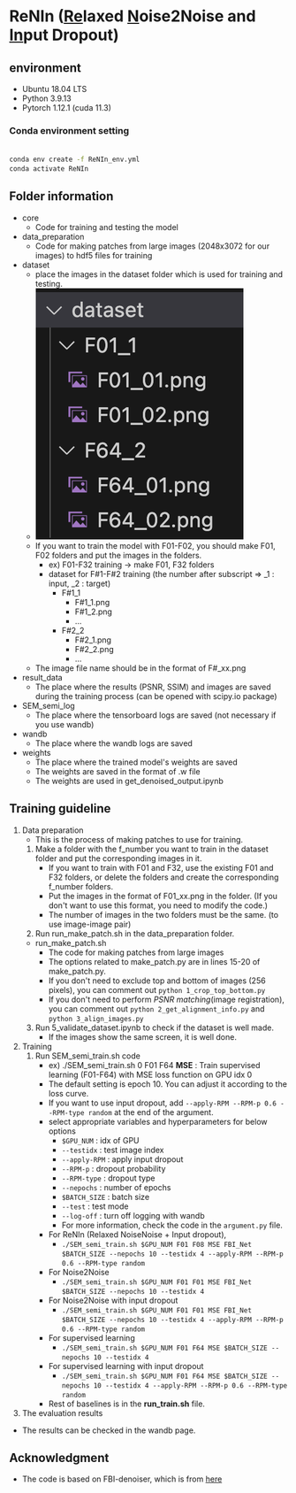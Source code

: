 # ReNIn (<u>Re</u>laxed <u>N</u>oise2Noise and <u>In</u>put Dropout)
## environment
- Ubuntu 18.04 LTS
- Python 3.9.13
- Pytorch 1.12.1 (cuda 11.3)
### Conda environment setting
```bash

conda env create -f ReNIn_env.yml
conda activate ReNIn

```

## Folder information
- core
  - Code for training and testing the model
- data_preparation
  - Code for making patches from large images (2048x3072 for our images) to hdf5 files for training
- dataset
  - place the images in the dataset folder which is used for training and testing.
  - ![Alt text](./figure/dataset_example.png)
  - If you want to train the model with F01-F02, you should make F01, F02 folders and put the images in the folders.
    - ex) F01-F32 training -> make F01, F32 folders
    - dataset for F#1-F#2 training (the number after subscript => _1 : input, _2 : target)
      - F#1_1
        - F#1_1.png
        - F#1_2.png
        - ...
      - F#2_2
        - F#2_1.png
        - F#2_2.png
        - ...
  - The image file name should be in the format of F#_xx.png
- result_data
  - The place where the results (PSNR, SSIM) and images are saved during the training process (can be opened with scipy.io package)
- SEM_semi_log
  - The place where the tensorboard logs are saved (not necessary if you use wandb)
- wandb
  - The place where the wandb logs are saved
- weights
  - The place where the trained model's weights are saved
  - The weights are saved in the format of .w file
  - The weights are used in get_denoised_output.ipynb
## Training guideline
1. Data preparation 
   - This is the process of making patches to use for training.
   1. Make a folder with the f_number you want to train in the dataset folder and put the corresponding images in it.
      - If you want to train with F01 and F32, use the existing F01 and F32 folders, or delete the folders and create the corresponding f_number folders.
      - Put the images in the format of F01_xx.png in the folder. (If you don't want to use this format, you need to modify the code.)
      - The number of images in the two folders must be the same. (to use image-image pair)
   2. Run run_make_patch.sh in the data_preparation folder.
    - run_make_patch.sh
      - The code for making patches from large images
      - The options related to make_patch.py are in lines 15-20 of make_patch.py.
      - If you don't need to exclude top and bottom of images (256 pixels), you can comment out `python 1_crop_top_bottom.py`
      - If you don't need to perform *PSNR matching*(image registration), you can comment out `python 2_get_alignment_info.py` and `python 3_align_images.py`
   3. Run 5_validate_dataset.ipynb to check if the dataset is well made.
      - If the images show the same screen, it is well done.
2. Training
    1. Run SEM_semi_train.sh code
        - ex) ./SEM_semi_train.sh 0 F01 F64 **MSE** : Train supervised learning (F01-F64) with MSE loss function on GPU idx 0
        - The default setting is epoch 10. You can adjust it according to the loss curve.
        - If you want to use input dropout, add `--apply-RPM --RPM-p 0.6 --RPM-type random` at the end of the argument.
        - select appropriate variables and hyperparameters for below options
          - `$GPU_NUM` : idx of GPU
          - `--testidx` : test image index
          - `--apply-RPM` : apply input dropout
          - `--RPM-p` : dropout probability
          - `--RPM-type` : dropout type
          - `--nepochs` : number of epochs
          - `$BATCH_SIZE` : batch size
          - `--test` : test mode
          - `--log-off` : turn off logging with wandb
          - For more information, check the code in the `argument.py` file.
        - For ReNIn (Relaxed NoiseNoise + Input dropout),
          - `./SEM_semi_train.sh $GPU_NUM F01 F08 MSE FBI_Net $BATCH_SIZE --nepochs 10 --testidx 4 --apply-RPM --RPM-p 0.6 --RPM-type random`
        - For Noise2Noise
          - `./SEM_semi_train.sh $GPU_NUM F01 F01 MSE FBI_Net $BATCH_SIZE --nepochs 10 --testidx 4`
        - For Noise2Noise with input dropout
          - `./SEM_semi_train.sh $GPU_NUM F01 F01 MSE FBI_Net $BATCH_SIZE --nepochs 10 --testidx 4 --apply-RPM --RPM-p 0.6 --RPM-type random`
        - For supervised learning
          - `./SEM_semi_train.sh $GPU_NUM F01 F64 MSE $BATCH_SIZE --nepochs 10 --testidx 4`
        - For supervised learning with input dropout
          - `./SEM_semi_train.sh $GPU_NUM F01 F64 MSE $BATCH_SIZE --nepochs 10 --testidx 4 --apply-RPM --RPM-p 0.6 --RPM-type random`
        - Rest of baselines is in the **run_train.sh** file.
3. The evaluation results 
  - The results can be checked in the wandb page.

## Acknowledgment
- The code is based on FBI-denoiser, which is from [here](https://github.com/csm9493/FBI-Denoiser)

